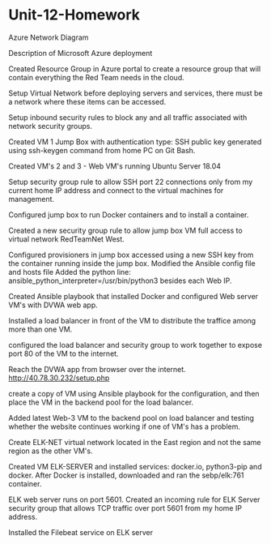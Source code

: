 # Unit-12-Homework
Azure Network Diagram

Description of Microsoft Azure deployment

Created Resource Group in Azure portal to create a resource group that will contain everything the Red Team needs in the cloud.

Setup Virtual Network before deploying servers and services, there must be a network where these items can be accessed.

Setup inbound security rules to block any and all traffic associated with network security groups.

Created VM 1 Jump Box with authentication type: SSH public key generated using ssh-keygen command from home PC on Git Bash.

Created VM's 2 and 3 - Web VM's running Ubuntu Server 18.04

Setup security group rule to allow SSH port 22 connections only from my current home IP address and connect to the virtual machines for management.

Configured jump box to run Docker containers and to install a container.

Created a new security group rule to allow jump box VM full access to virtual network RedTeamNet West.

Configured provisioners in jump box accessed using a new SSH key from the container running inside the jump box.
Modified the Ansible config file and hosts file
Added the python line: ansible_python_interpreter=/usr/bin/python3 besides each Web IP.

Created Ansible playbook that installed Docker and configured Web server VM's with DVWA web app.

Installed a load balancer in front of the VM to distribute the traffice among more than one VM.

configured the load balancer and security group to work together to expose port 80 of the VM to the internet.

Reach the DVWA app from browser over the internet.  http://40.78.30.232/setup.php

create a copy of VM using Ansible playbook for the configuration, and then place the VM in the backend pool for the load balancer.

Added latest Web-3 VM to the backend pool on load balancer and testing whether the website continues working if one of VM's has a problem.

Create ELK-NET virtual network located in the East region and not the same region as the other VM's.

Created VM ELK-SERVER and installed services: docker.io, python3-pip and docker.  After Docker is installed, downloaded and ran the sebp/elk:761 container.

ELK web server runs on port 5601. Created an incoming rule for ELK Server security group that allows TCP traffic over port 5601 from my home IP address.

Installed the Filebeat service on ELK server 
